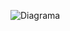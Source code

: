 ![Diagrama](https://github.com/JJOC3S/Talleres-Poo/assets/166523819/19ac1e65-9580-481a-b9cf-bbdb92d186d9)
